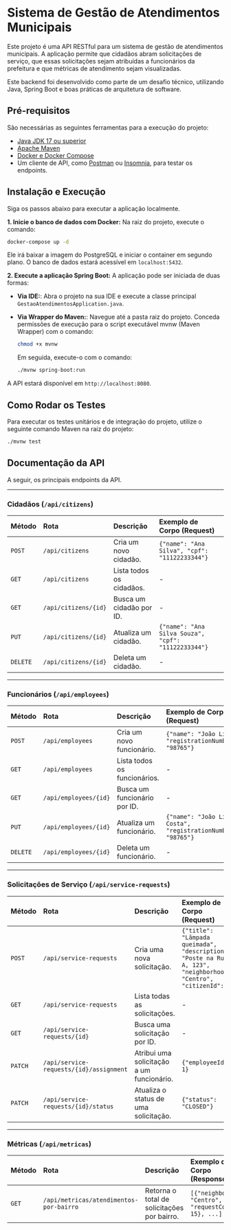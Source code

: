 # Sistema de Gestão de Atendimentos Municipais

Este projeto é uma API RESTful para um sistema de gestão de atendimentos municipais. A aplicação permite que cidadãos abram solicitações de serviço, que essas solicitações sejam atribuídas a funcionários da prefeitura e que métricas de atendimento sejam visualizadas.

Este backend foi desenvolvido como parte de um desafio técnico, utilizando Java, Spring Boot e boas práticas de arquitetura de software.

## Pré-requisitos

São necessárias as seguintes ferramentas para a execução do projeto:
-   [Java JDK 17 ou superior](https://www.oracle.com/java/technologies/downloads/)
-   [Apache Maven](https://maven.apache.org/download.cgi)
-   [Docker e Docker Compose](https://www.docker.com/products/docker-desktop/)
-   Um cliente de API, como [Postman](https://www.postman.com/) ou [Insomnia](https://insomnia.rest/), para testar os endpoints.

## Instalação e Execução

Siga os passos abaixo para executar a aplicação localmente.

**1. Inicie o banco de dados com Docker:**
Na raiz do projeto, execute o comando:

```bash
docker-compose up -d
```
Ele irá baixar a imagem do PostgreSQL e iniciar o container em segundo plano.
O banco de dados estará acessível em `localhost:5432`.

**2. Execute a aplicação Spring Boot:**
A aplicação pode ser iniciada de duas formas:

* **Via IDE:**:
    Abra o projeto na sua IDE e execute a classe principal `GestaoAtendimentosApplication.java`.

* **Via Wrapper do Maven:**:
Navegue até a pasta raiz do projeto. Conceda permissões de execução para o script executável mvnw (Maven Wrapper) com o comando:
    ```bash
	chmod +x mvnw
    ```
    Em seguida, execute-o com o comando:
    ```bash
	./mvnw spring-boot:run
    ```

A API estará disponível em `http://localhost:8080`.

## Como Rodar os Testes

Para executar os testes unitários e de integração do projeto, utilize o seguinte comando Maven na raiz do projeto:

```bash
./mvnw test
```

## Documentação da API

A seguir, os principais endpoints da API.

---
### Cidadãos (`/api/citizens`)

| Método | Rota               | Descrição                 | Exemplo de Corpo (Request)                               |
| :----- | :----------------- | :------------------------ | :------------------------------------------------------- |
| `POST` | `/api/citizens`      | Cria um novo cidadão.     | `{"name": "Ana Silva", "cpf": "11122233344"}`             |
| `GET`  | `/api/citizens`      | Lista todos os cidadãos.  | -                                                        |
| `GET`  | `/api/citizens/{id}` | Busca um cidadão por ID.  | -                                                        |
| `PUT`  | `/api/citizens/{id}` | Atualiza um cidadão.      | `{"name": "Ana Silva Souza", "cpf": "11122233344"}`       |
| `DELETE`|`/api/citizens/{id}`| Deleta um cidadão.        | -                                                        |

---
### Funcionários (`/api/employees`)

| Método | Rota                | Descrição                   | Exemplo de Corpo (Request)                                 |
| :----- | :------------------ | :-------------------------- | :--------------------------------------------------------- |
| `POST` | `/api/employees`      | Cria um novo funcionário.   | `{"name": "João Lima", "registrationNumber": "98765"}`    |
| `GET`  | `/api/employees`      | Lista todos os funcionários.| -                                                          |
| `GET`  | `/api/employees/{id}` | Busca um funcionário por ID.| -                                                          |
| `PUT`  | `/api/employees/{id}` | Atualiza um funcionário.    | `{"name": "João Lima Costa", "registrationNumber": "98765"}`|
| `DELETE`|`/api/employees/{id}`| Deleta um funcionário.      | -                                                          |

---
### Solicitações de Serviço (`/api/service-requests`)

| Método | Rota                                  | Descrição                                         | Exemplo de Corpo (Request)                                                                            |
| :----- | :------------------------------------ | :------------------------------------------------ | :---------------------------------------------------------------------------------------------------- |
| `POST` | `/api/service-requests`                 | Cria uma nova solicitação.                      | `{"title": "Lâmpada queimada", "description": "Poste na Rua A, 123", "neighborhood": "Centro", "citizenId": 1}` |
| `GET`  | `/api/service-requests`                 | Lista todas as solicitações.                    | -                                                                                                     |
| `GET`  | `/api/service-requests/{id}`            | Busca uma solicitação por ID.                   | -                                                                                                     |
| `PATCH`| `/api/service-requests/{id}/assignment` | Atribui uma solicitação a um funcionário.       | `{"employeeId": 1}`                                                                                   |
| `PATCH`| `/api/service-requests/{id}/status`     | Atualiza o status de uma solicitação.           | `{"status": "CLOSED"}`                                                                                |

---
### Métricas (`/api/metricas`)

| Método | Rota                                    | Descrição                                 | Exemplo de Corpo (Response)                                    |
| :----- | :-------------------------------------- | :---------------------------------------- | :------------------------------------------------------------- |
| `GET`  | `/api/metricas/atendimentos-por-bairro` | Retorna o total de solicitações por bairro. | `[{"neighborhood": "Centro", "requestCount": 15}, ...]` |
